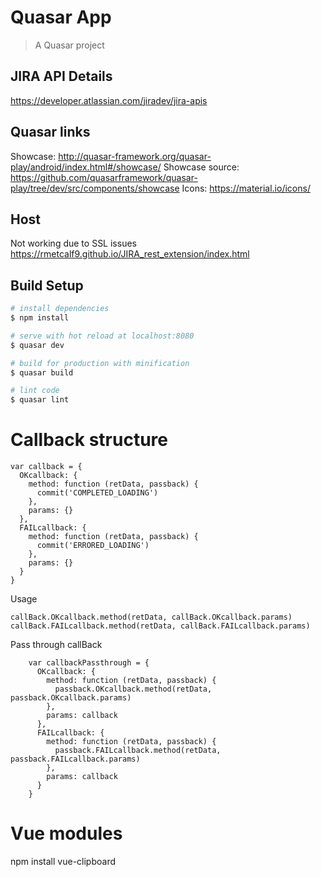 # Quasar App

> A Quasar project

## JIRA API Details
https://developer.atlassian.com/jiradev/jira-apis

## Quasar links
Showcase: http://quasar-framework.org/quasar-play/android/index.html#/showcase/
Showcase source: https://github.com/quasarframework/quasar-play/tree/dev/src/components/showcase
Icons: https://material.io/icons/

## Host
Not working due to SSL issues
https://rmetcalf9.github.io/JIRA_rest_extension/index.html


## Build Setup

``` bash
# install dependencies
$ npm install

# serve with hot reload at localhost:8080
$ quasar dev

# build for production with minification
$ quasar build

# lint code
$ quasar lint
```


# Callback structure
```
var callback = {
  OKcallback: {
    method: function (retData, passback) {
      commit('COMPLETED_LOADING')
    },
    params: {}
  },
  FAILcallback: {
    method: function (retData, passback) {
      commit('ERRORED_LOADING')
    },
    params: {}
  }
}
```
Usage
```
callBack.OKcallback.method(retData, callBack.OKcallback.params)
callBack.FAILcallback.method(retData, callBack.FAILcallback.params)
```

Pass through callBack
```
    var callbackPassthrough = {
      OKcallback: {
        method: function (retData, passback) {
          passback.OKcallback.method(retData, passback.OKcallback.params)
        },
        params: callback
      },
      FAILcallback: {
        method: function (retData, passback) {
          passback.FAILcallback.method(retData, passback.FAILcallback.params)
        },
        params: callback
      }
    }
```


# Vue modules

npm install vue-clipboard